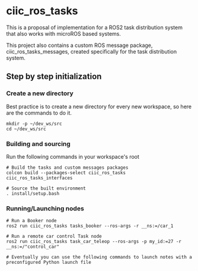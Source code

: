 # ciic_ros_tasks
This is a proposal of implementation for a ROS2 task distribution system that also works with microROS based systems.

This project also contains a custom ROS message package, ciic_ros_tasks_messages, created specifically for the task distribution system.

## Step by step initialization

### Create a new directory

Best practice is to create a new directory for every new workspace, so here are the commands to do it.
```
mkdir -p ~/dev_ws/src
cd ~/dev_ws/src
```

### Building and sourcing

Run the following commands in your workspace's root

```
# Build the tasks and custom messages packages
colcon build --packages-select ciic_ros_tasks ciic_ros_tasks_interfaces

# Source the built environment
. install/setup.bash
```

### Running/Launching nodes
```
# Run a Booker node
ros2 run ciic_ros_tasks tasks_booker --ros-args -r __ns:=/car_1

# Run a remote car control Task node
ros2 run ciic_ros_tasks task_car_teleop --ros-args -p my_id:=27 -r __ns:=/"control_car"

# Eventually you can use the following commands to launch notes with a preconfigured Python launch file
```
